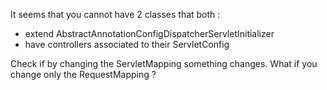 It seems that you cannot have 2 classes that both :
- extend AbstractAnnotationConfigDispatcherServletInitializer
- have controllers associated to their ServletConfig

Check if by changing the ServletMapping something changes. What if you change only the RequestMapping ?
